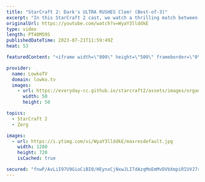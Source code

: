 ```yaml
---
title: "StarCraft 2: Dark's ULTRA RUSHES Clem! (Best-of-3)"
excerpt: "In this StarCraft 2 cast, we watch a thrilling match between Dark, the Korean Zerg master, and Clem, the French Terran. Dark surprises Clem with an early Ultralisk rush, while Clem tries to hold on with his bio army. Will Dark’s gamble pay off or will Clem’s micro skills save the day?  Support my work:"
originalUrl: https://youtube.com/watch?v=WyaY3llddkE
type: video
length: PT40M59S
publishedDateTime: 2023-07-21T11:59:49Z
heat: 53

featuredContent: "<iframe width=\"800\" height=\"500\" frameborder=\"0\" src=\"https://www.youtube.com/embed/WyaY3llddkE\" allow=\"accelerometer; autoplay; encrypted-media; gyroscope; picture-in-picture\" allowfullscreen></iframe>"

provider:
  name: LowkoTV
  domain: lowko.tv
  images:
    - url: https://everyday-cc.github.io/starcraft2/assets/images/organizations/lowko.tv-50x50.jpg
      width: 50
      height: 50

topics:
  - StarCraft 2
  - Zerg

images:
  - url: https://i.ytimg.com/vi/WyaY3llddkE/maxresdefault.jpg
    width: 1280
    height: 720
    isCached: true

secured: "fnwP/AvLiI97U9GioCiBI0/HEynxCjNxwJLITdAzqMoEmMvDVbXmpiRIUVJ7rXCwSQThZriq9xRbuaSGe1eCiVYgb/Ov5H/2wxQfrrYTq1l7zTlCgxZHQm0JCG8zMQVNHz+QgbMMxrz8cRFEF+4dSl6M2jmV2DjkhrltttiXGYHafVi2HPeHc2VJwC96svRSdkGlY1pSj+Thr/Cd98gsSoXr40tVk+crvdutp1ahRuBsfXIjbwNNODn3BdbqkmQAf+T9Pi4Gq5UtBz2hSp5v4/wTqqK679LVrlm8vq/5YXcQS2vyP8MPHmUW5Uqx5K2NH+JFZQy3D0EQbTzh/pkS4ZmJ1xXulY4xei0D49U9kordwfvEvcCLJXuw/sgCNyXNGKON0EdC0/Q1YnXegOsmNNhLzP3Gzu8VAnWCdCTHPmQ=;Yc/XakyipdW0X4V0NfOhaw=="
---
```


